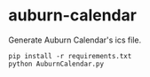 # auburn-calendar
Generate Auburn Calendar's ics file.

```
pip install -r requirements.txt
python AuburnCalendar.py
```
